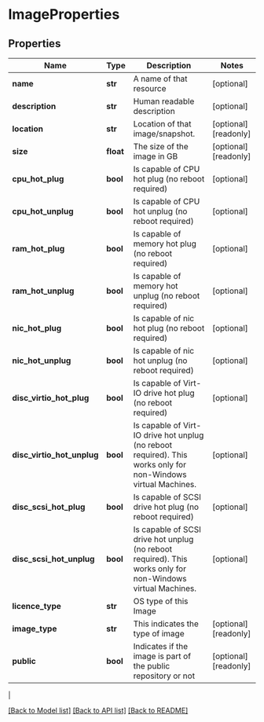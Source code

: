 # ImageProperties

## Properties
| Name | Type | Description | Notes |
------------ | ------------- | ------------- | -------------
| **name** | **str** | A name of that resource | [optional] 
**description** | **str** | Human readable description | [optional] 
**location** | **str** | Location of that image/snapshot.  | [optional] [readonly] 
**size** | **float** | The size of the image in GB | [optional] [readonly] 
**cpu_hot_plug** | **bool** | Is capable of CPU hot plug (no reboot required) | [optional] 
**cpu_hot_unplug** | **bool** | Is capable of CPU hot unplug (no reboot required) | [optional] 
**ram_hot_plug** | **bool** | Is capable of memory hot plug (no reboot required) | [optional] 
**ram_hot_unplug** | **bool** | Is capable of memory hot unplug (no reboot required) | [optional] 
**nic_hot_plug** | **bool** | Is capable of nic hot plug (no reboot required) | [optional] 
**nic_hot_unplug** | **bool** | Is capable of nic hot unplug (no reboot required) | [optional] 
**disc_virtio_hot_plug** | **bool** | Is capable of Virt-IO drive hot plug (no reboot required) | [optional] 
**disc_virtio_hot_unplug** | **bool** | Is capable of Virt-IO drive hot unplug (no reboot required). This works only for non-Windows virtual Machines. | [optional] 
**disc_scsi_hot_plug** | **bool** | Is capable of SCSI drive hot plug (no reboot required) | [optional] 
**disc_scsi_hot_unplug** | **bool** | Is capable of SCSI drive hot unplug (no reboot required). This works only for non-Windows virtual Machines. | [optional] 
**licence_type** | **str** | OS type of this Image | 
**image_type** | **str** | This indicates the type of image | [optional] [readonly] 
**public** | **bool** | Indicates if the image is part of the public repository or not | [optional] [readonly] 
 |

[[Back to Model list]](../README.md#documentation-for-models) [[Back to API list]](../README.md#documentation-for-api-endpoints) [[Back to README]](../README.md)


